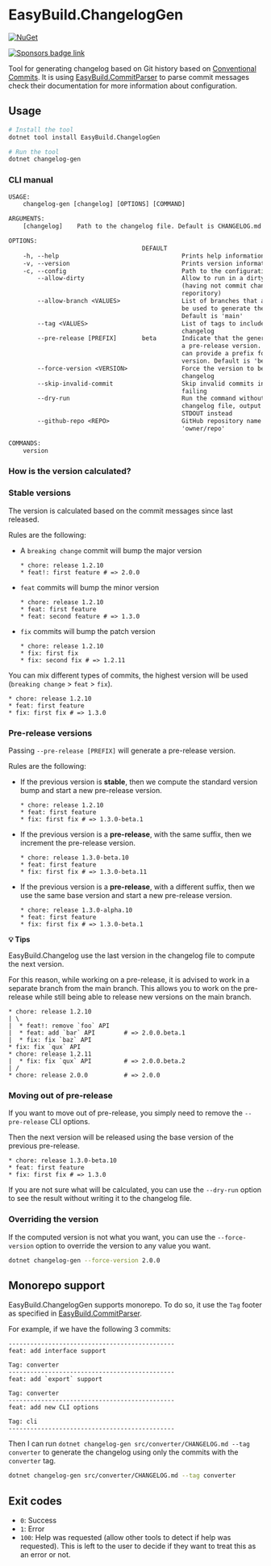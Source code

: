 # EasyBuild.ChangelogGen

[![NuGet](https://img.shields.io/nuget/v/EasyBuild.ChangelogGen.svg)](https://www.nuget.org/packages/EasyBuild.ChangelogGen)

[![Sponsors badge link](https://img.shields.io/badge/Sponsors_this_project-EA4AAA?style=for-the-badge)](https://mangelmaxime.github.io/sponsors/)

Tool for generating changelog based on Git history based on [Conventional Commits](https://www.conventionalcommits.org/en/v1.0.0/). It is using [EasyBuild.CommitParser](https://github.com/easybuild-org/EasyBuild.CommitParser) to parse commit messages check their documentation for more information about configuration.

## Usage

```bash
# Install the tool
dotnet tool install EasyBuild.ChangelogGen

# Run the tool
dotnet changelog-gen
```

### CLI manual

```txt
USAGE:
    changelog-gen [changelog] [OPTIONS] [COMMAND]

ARGUMENTS:
    [changelog]    Path to the changelog file. Default is CHANGELOG.md

OPTIONS:
                                     DEFAULT
    -h, --help                                  Prints help information
    -v, --version                               Prints version information
    -c, --config                                Path to the configuration file
        --allow-dirty                           Allow to run in a dirty repository
                                                (having not commit changes in your
                                                reporitory)
        --allow-branch <VALUES>                 List of branches that are allowed to
                                                be used to generate the changelog.
                                                Default is 'main'
        --tag <VALUES>                          List of tags to include in the
                                                changelog
        --pre-release [PREFIX]       beta       Indicate that the generated version is
                                                a pre-release version. Optionally, you
                                                can provide a prefix for the beta
                                                version. Default is 'beta'
        --force-version <VERSION>               Force the version to be used in the
                                                changelog
        --skip-invalid-commit                   Skip invalid commits instead of
                                                failing
        --dry-run                               Run the command without writing to the
                                                changelog file, output the result in
                                                STDOUT instead
        --github-repo <REPO>                    GitHub repository name in format
                                                'owner/repo'

COMMANDS:
    version
```

### How is the version calculated?

### Stable versions

The version is calculated based on the commit messages since last released.

Rules are the following:

- A `breaking change` commit will bump the major version

    ```text
    * chore: release 1.2.10
    * feat!: first feature # => 2.0.0
    ```

- `feat` commits will bump the minor version

    ```text
    * chore: release 1.2.10
    * feat: first feature
    * feat: second feature # => 1.3.0
    ```

- `fix` commits will bump the patch version

    ```text
    * chore: release 1.2.10
    * fix: first fix
    * fix: second fix # => 1.2.11
    ```

You can mix different types of commits, the highest version will be used (`breaking change` > `feat` > `fix`).

```text
* chore: release 1.2.10
* feat: first feature
* fix: first fix # => 1.3.0
```

### Pre-release versions

Passing `--pre-release [PREFIX]` will generate a pre-release version.

Rules are the following:

- If the previous version is **stable**, then we compute the standard version bump and start a new pre-release version.

    ```text
    * chore: release 1.2.10
    * feat: first feature
    * fix: first fix # => 1.3.0-beta.1
    ```

- If the previous version is a **pre-release**, with the same suffix, then we increment the pre-release version.

    ```text
    * chore: release 1.3.0-beta.10
    * feat: first feature
    * fix: first fix # => 1.3.0-beta.11
    ```

- If the previous version is a **pre-release**, with a different suffix, then we use the same base version and start a new pre-release version.

    ```text
    * chore: release 1.3.0-alpha.10
    * feat: first feature
    * fix: first fix # => 1.3.0-beta.1
    ```

**💡 Tips**

EasyBuild.Changelog use the last version in the changelog file to compute the next version.

For this reason, while working on a pre-release, it is advised to work in a separate branch from the main branch. This allows you to work on the pre-release while still being able to release new versions on the main branch.

```text
* chore: release 1.2.10
| \
|  * feat!: remove `foo` API
|  * feat: add `bar` API        # => 2.0.0.beta.1
|  * fix: fix `baz` API
* fix: fix `qux` API
* chore: release 1.2.11
|  * fix: fix `qux` API         # => 2.0.0.beta.2
| /
* chore: release 2.0.0          # => 2.0.0
```

### Moving out of pre-release

If you want to move out of pre-release, you simply need to remove the `--pre-release` CLI options.

Then the next version will be released using the base version of the previous pre-release.

```text
* chore: release 1.3.0-beta.10
* feat: first feature
* fix: first fix # => 1.3.0
```

If you are not sure what will be calculated, you can use the `--dry-run` option to see the result without writing it to the changelog file.

### Overriding the version

If the computed version is not what you want, you can use the `--force-version` option to override the version to any value you want.

```bash
dotnet changelog-gen --force-version 2.0.0
```

## Monorepo support

EasyBuild.ChangelogGen supports monorepo. To do so, it use the `Tag` footer as specified in [EasyBuild.CommitParser](https://github.com/easybuild-org/EasyBuild.CommitParser).

For example, if we have the following 3 commits:

```text
----------------------------------------------
feat: add interface support

Tag: converter
----------------------------------------------
feat: add `export` support

Tag: converter
----------------------------------------------
feat: add new CLI options

Tag: cli
----------------------------------------------
```

Then I can run `dotnet changelog-gen src/converter/CHANGELOG.md --tag converter` to generate the changelog using only the commits with the `converter` tag.

```bash
dotnet changelog-gen src/converter/CHANGELOG.md --tag converter
```

## Exit codes

- `0`: Success
- `1`: Error
- `100`: Help was requested (allow other tools to detect if help was requested). This is left to the user to decide if they want to treat this as an error or not.
